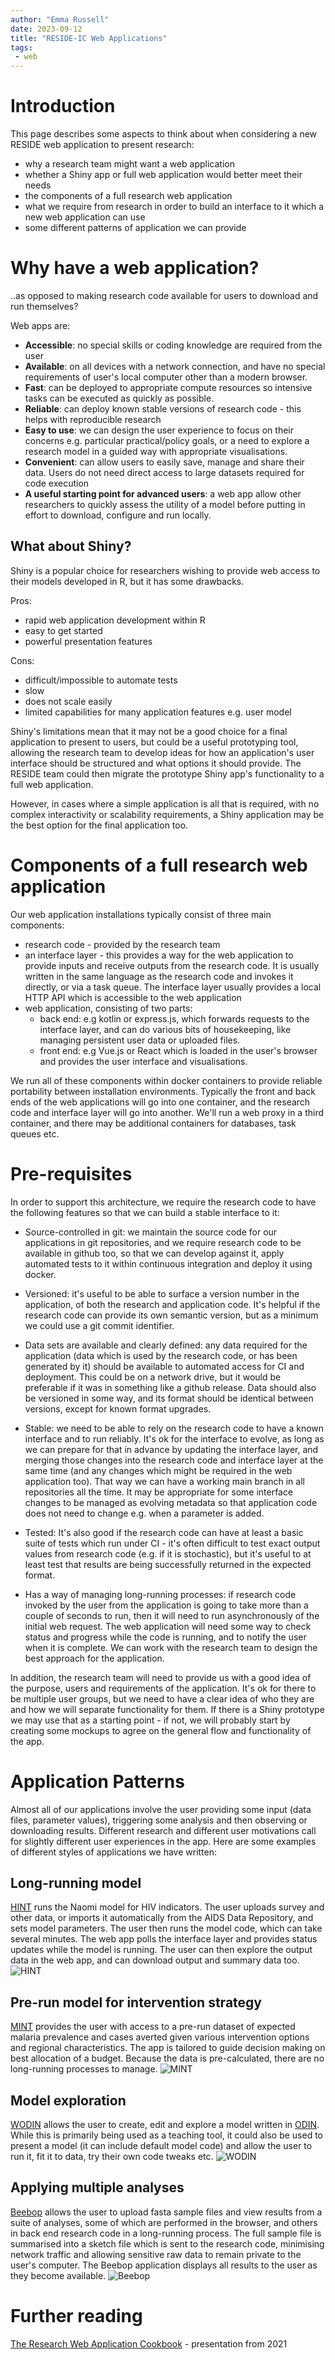 ```yaml
---
author: "Emma Russell"
date: 2023-09-12
title: "RESIDE-IC Web Applications"
tags:
 - web
---
```


# Introduction

This page describes some aspects to think about when considering a new RESIDE web application to present research:

- why a research team might want a web application
- whether a Shiny app or full web application would better meet their needs
- the components of a full research web application
- what we require from research in order to build an interface to it which a new web application can use
- some different patterns of application we can provide

# Why have a web application?
..as opposed to making research code available for users to download and run themselves?

Web apps are:
- **Accessible**: no special skills or coding knowledge are required from the user
- **Available**: on all devices with a network connection, and have no special requirements of user's local computer other than a modern browser.
- **Fast**: can be deployed to appropriate compute resources so intensive tasks can be executed as quickly as possible.
- **Reliable**: can deploy known stable versions of research code - this helps with reproducible research
- **Easy to use**: we can design the user experience to focus on their concerns e.g. particular practical/policy goals, or a need to explore a research model in a guided way with appropriate visualisations.
- **Convenient**: can allow users to easily save, manage and share their data. Users do not need direct access to large datasets required for code execution
- **A useful starting point for advanced users**: a web app allow other researchers to quickly assess the utility of a model before putting in effort to download, configure and run locally.

## What about Shiny?
Shiny is a popular choice for researchers wishing to provide web access to their models developed in R, but it has some drawbacks.

Pros:
- rapid web application development within R
- easy to get started
- powerful presentation features

Cons:
- difficult/impossible to automate tests
- slow
- does not scale easily
- limited capabilities for many application features e.g. user model


Shiny's limitations mean that it may not be a good choice for a final application to present to users, but could be a useful prototyping tool, allowing the research team to develop ideas for how an application's user interface should be structured and what options it should provide. The RESIDE team could then migrate the prototype Shiny app's functionality to a full web application.

However, in cases where a simple application is all that is required, with no complex interactivity or scalability requirements, a Shiny application may be the best option for the final application too.

# Components of a full research web application

Our web application installations typically consist of three main components:
- research code - provided by the research team
- an interface layer - this provides a way for the web application to provide inputs and receive outputs from the research code. It is usually written in the same language as the research code and invokes it directly, or via a task queue. The interface layer usually provides a local HTTP API which is accessible to the web application
- web application, consisting of two parts:
    - back end: e.g kotlin or express.js, which forwards requests to the interface layer, and can do various bits of housekeeping, like managing persistent user data or uploaded files.
    - front end: e.g Vue.js or React which is loaded in the user's browser and provides the user interface and visualisations.

We run all of these components within docker containers to provide reliable portability between installation environments. Typically the front and back ends of the web applications will go into one container, and the research code and interface layer will go into another. We'll run a web proxy in a third container, and there may be additional containers for databases, task queues etc.


# Pre-requisites

In order to support this architecture, we require the research code to have the following features so that we can build a stable interface to it:

- Source-controlled in git: we maintain the source code for our applications in git repositories, and we require research code to be available in github too, so that we can develop against it, apply automated tests to it within continuous integration and deploy it using docker.

- Versioned: it's useful to be able to surface a version number in the application, of both the research and application code. It's helpful if the research code can provide its own semantic version, but as a minimum we could use a git commit identifier.

- Data sets are available and clearly defined: any data required for the application (data which is used by the research code, or has been generated by it) should be available to automated access for CI and deployment. This could be on a network drive, but it would be preferable if it was in something like a github release. Data should also be versioned in some way, and its format should be identical between versions, except for known format upgrades.

- Stable: we need to be able to rely on the research code to have a known interface and to run reliably. It's ok for the interface to evolve, as long as we can prepare for that in advance by updating the interface layer, and merging those changes into the research code and interface layer at the same time (and any changes which might be required in the web application too). That way we can have a working main branch in all repositories all the time. It may be appropriate for some interface changes to be managed as evolving metadata so that application code does not need to change e.g. when a parameter is added.

- Tested: It's also good if the research code can have at least a basic suite of tests which run under CI - it's often difficult to test exact output values from research code (e.g. if it is stochastic), but it's useful to at least test that results are being successfully returned in the expected format.

- Has a way of managing long-running processes: if research code invoked by the user from the application is going to take more than a couple of seconds to run, then it will need to run asynchronously of the initial web request. The web application will need some way to check status and progress while the code is running, and to notify the user when it is complete. We can work with the research team to design the best approach for the application.

In addition, the research team will need to provide us with a good idea of the purpose, users and requirements of the application. It's ok for there to be multiple user groups, but we need to have a clear idea of who they are and how we will separate functionality for them. If there is a Shiny prototype we may use that as a starting point - if not, we will probably start by creating some mockups to agree on the general flow and functionality of the app.


#  Application Patterns

Almost all of our applications involve the user providing some input (data files, parameter values), triggering some analysis and then observing or downloading results. Different research and different user motivations call for slightly different user experiences in the app. Here are some examples of different styles of applications we have written:

## Long-running model

[HINT](https://naomi.unaids.org) runs the Naomi model for HIV indicators. The user uploads survey and other data, or imports it automatically from the AIDS Data Repository, and sets model parameters. The user then runs the model code, which can take several minutes. The web app polls the interface layer and provides status updates while the model is running. The user can then explore the output data in the web app, and can download output and summary data too.
![HINT](/img/webapp-hint.png)

## Pre-run model for intervention strategy

[MINT](https://mint.dide.ic.ac.uk/) provides the user with access to a pre-run dataset of expected malaria prevalence and cases averted given various intervention options and regional characteristics. The app is tailored to guide decision making on best allocation of a budget. Because the data is pre-calculated, there are no long-running processes to manage.
![MINT](/img/webapp-mint.png)

## Model exploration

[WODIN](https://epimodels.dide.ic.ac.uk/demo/) allows the user to create, edit and explore a model written in [ODIN](https://mrc-ide.github.io/odin/). While this is primarily being used as a teaching tool, it could also be used to present a model (it can include default model code) and allow the user to run it, fit it to data, try their own code tweaks etc.
![WODIN](/img/webapp-wodin.png)

## Applying multiple analyses

[Beebop](https://beebop.dide.ic.ac.uk/) allows the user to upload fasta sample files and view results from a suite of analyses, some of which are performed in the browser, and others in back end research code in a long-running process. The full sample file is summarised into a sketch file which is sent to the research code, minimising network traffic and allowing sensitive raw data to remain private to the user's computer. The Beebop application displays all results to the user as they become available.
![Beebop](/img/webapp-beebop.png)

# Further reading

[The Research Web Application Cookbook](https://docs.google.com/presentation/d/1d-EFgV8k8nomUAbnBwHMZjLu7FUZXX2L0GwNsXwUqKA/edit?usp=sharing) - presentation from 2021 